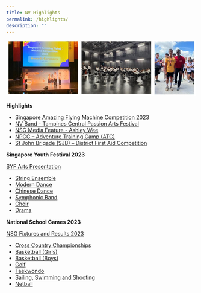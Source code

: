 ```yaml
---
title: NV Highlights
permalink: /highlights/
description: ""
---
```

![](/images/highlightscollage.JPG)

**Highlights**
* [Singapore Amazing Flying Machine Competition 2023](safmc2023)
* [NV Band - Tampines Central Passion Arts Festival](tcpaf)
* [NSG Media Feature - Ashley Wee](nsgmediafeature)
* [NPCC – Adventure Training Camp (ATC)  ](npccatc)
* [St John Brigade (SJB) – District First Aid Competition ](sjbfirstaid2023)

 **Singapore Youth Festival 2023** 
 
 [SYF Arts Presentation ](https://www.northvistasec.moe.edu.sg/files/Resource%20Page/News/SYF%202023%20-%20Arts%20Presentation.pdf)
* [String Ensemble](syf2023strings)
* [Modern Dance](moderndancesyf2023)
* [Chinese Dance](chinesedancesyf2023)
* [Symphonic Band](syf2023symphonicband)
* [Choir](syf2023choir)
* [Drama](syf2023drama)

**National School Games 2023** 

[NSG Fixtures and Results 2023](https://www.northvistasec.moe.edu.sg/announcement/news/nationalschoolgames2023/) 

* [Cross Country Championships](crosscountry)
* [Basketball (Girls)](nsgbasketballgirls)
* [Basketball (Boys)](nsgbasketballboys)
* [Golf](nsggolf2023)
* [Taekwondo](nsg2023taekwondo)
* [Sailing, Swimming and Shooting](nsgsailingswimmingshooting)
* [Netball](nsg2023netball)